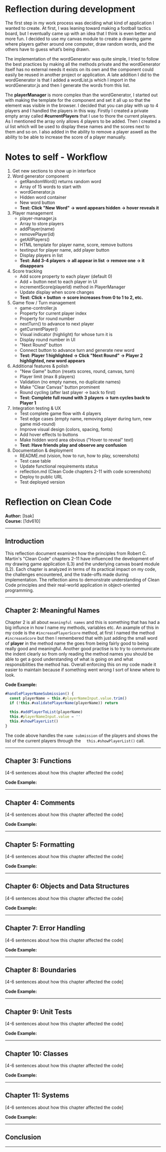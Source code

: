 # Reflection during development
The first step in my work process was deciding what kind of application I wanted to create. At first, I was leaning toward making a football tactics board, but I eventually came up with an idea that I think is even better and more fun. I decided to use my canvas module to create a drawing game where players gather around one computer, draw random words, and the others have to guess what’s being drawn.

The implementation of the wordGenerator was quite simple, I tried to follow the best practices by making all the methods private and the wordGenerator itself has no external needs it exists on its own and the component could easily be reused in another project or application. A late addition I did to the wordGenerator is that I added a wordList.js which I import in the wordGenerator.js and then I generate the words from this list. 

The **playerManager** is more complex than the wordGenerator, I started out with making the template for the component and set it all up so that the element was visible in the browser. I decided that you can play with up to 4 players and I handled the players in this way. Firstly I created a private empty array called **#currentPlayers** that I use to thore the current players. As I mentioned the array only allows 4 players to be added. Then I created a ul list which will be used to display these names and the scores next to them and so on. I also added in the ability to remove a player aswell as the ability to be able to increase the score of a player manually.

# Notes to self - Workflow
1. Get new sections to show up in interface
2. Word generator component
    - getRandomWord() returns random word
    - Array of 15 words to start with
    - wordGenerator.js
    - Hidden word container
    - New word button
    - **Test: Click "New Word" → word appears hidden → hover reveals it**
3. Player management
    - player-manager.js
    - Array to store players
    - addPlayer(name)
    - removePlayer(id)
    - getAllPlayers()
    - HTML template for player name, score, remove buttons
    - textinput for player name, add player button
    - Display players in list
    - **Test: Add 3-4 players → all appear in list → remove one → it disappears**
4. Score tracking
    - Add score property to each player (default 0)
    - Add + button next to each player in UI
    - incrementScore(playerId) method in PlayerManager
    - Update display when score changes
    - **Test: Click + button → score increases from 0 to 1 to 2, etc.**
5. Game flow / Turn management
    - game-controller.js
    - Property for current player index
    - Property for round number
    - nextTurn() to advance to next player
    - getCurrentPlayer()
    - Visual indicator (highlight) for whose turn it is
    - Display round number in UI
    - "Next Round" button
    - Connect button to advance turn and generate new word
    - **Test: Player 1 highlighted → Click "Next Round" → Player 2 highlighted, new word appears**
6. Additional features & polish
    - "New Game" button (resets scores, round, canvas, turn)
    - Player limit (max 8 players)
    - Validation (no empty names, no duplicate names)
    - Make "Clear Canvas" button prominent
    - Round cycling (after last player → back to first)
    - **Test: Complete full round with 3 players → turn cycles back to Player 1**
7. Integration testing & UX
    - Test complete game flow with 4 players
    - Test edge cases (empty name, removing player during turn, new game mid-round)
    - Improve visual design (colors, spacing, fonts)
    - Add hover effects to buttons
    - Make hidden word area obvious ("Hover to reveal" text)
    - **Test: Have friends play and observe any confusion**
8. Documentation & deployment
    - README.md (vision, how to run, how to play, screenshots)
    - Test case table
    - Update functional requirements status
    - reflection.md (Clean Code chapters 2-11 with code screenshots)
    - Deploy to public URL
    - Test deployed version
    

# Reflection on Clean Code

**Author:** [Isak]  
**Course:** [1dv610]  

---

## Introduction

This reflection document examines how the principles from Robert C. Martin's "Clean Code" chapters 2-11 have influenced the development of my drawing game application (L3) and the underlying canvas board module (L2). Each chapter is analyzed in terms of its practical impact on my code, the challenges encountered, and the trade-offs made during implementation. The reflection aims to demonstrate understanding of Clean Code principles and their real-world application in object-oriented programming.

---

## Chapter 2: Meaningful Names
Chapter 2 is all about `meaningful names` and this is something that has had a big influnce in how I name my methods, variables etc. An axample of this in my code is the `#increasePlayerScore` method, at first I named the method `#increaseScore` but then I remembered that with just adding the small word of **player** in the method name the goes from being fairly good to  being really good and meaningful. Another good practise is to try to communicate the indent clearly so from only reading the method names you should be able to get a good understanding of what is going on and what responsibilities the method has. Overall enforcing this on my code made it easier to maintain because if something went wrong I sort of knew where to look.


**Code Example:**

```js
#handlePlayerNameSubmission() {
  const playerName = this.#playerNameInput.value.trim()
  if (!this.#validatePlayerName(playerName)) return

  this.#addPlayerToList(playerName)
  this.#playerNameInput.value = ''
  this.#showPlayerList()
}
```
The code above handles the `name submission` of the players and shows the list of the current players through the `  this.#showPlayerList()` call.



---

## Chapter 3: Functions

[4-6 sentences about how this chapter affected the code]


**Code Example:**


---

## Chapter 4: Comments

[4-6 sentences about how this chapter affected the code]


**Code Example:**


---

## Chapter 5: Formatting

[4-6 sentences about how this chapter affected the code]


**Code Example:**


---

## Chapter 6: Objects and Data Structures

[4-6 sentences about how this chapter affected the code]


**Code Example:**


---

## Chapter 7: Error Handling

[4-6 sentences about how this chapter affected the code]

**Code Example:**

---

## Chapter 8: Boundaries

[4-6 sentences about how this chapter affected the code]

**Code Example:**


---

## Chapter 9: Unit Tests

[4-6 sentences about how this chapter affected the code]

**Code Example:**


---

## Chapter 10: Classes

[4-6 sentences about how this chapter affected the code]

**Code Example:**


---

## Chapter 11: Systems

[4-6 sentences about how this chapter affected the code]

**Code Example:**

---

## Conclusion


---